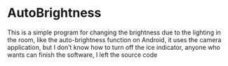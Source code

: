 # AutoBrightness

This is a simple program for changing the brightness due to the lighting in the room, like the auto-brightness function on Android, it uses the camera application, but I don’t know how to turn off the ice indicator, anyone who wants can finish the software, I left the source code
